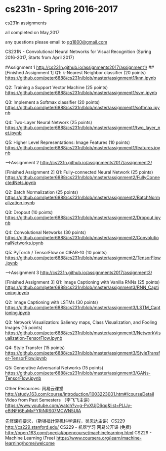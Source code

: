# cs231n - Spring 2016-2017
cs231n assignments

all completed on May,2017

any questions please email to qq1800@gmail.com

CS231N - Convolutional Neural Networks for Visual Recognition (Spring 2016-2017, Starts from April 2017）

#Assignment 1
http://cs231n.github.io/assignments2017/assignment1/
##[Finished Assignment 1]
Q1: k-Nearest Neighbor classifier (20 points)  
https://github.com/peter6888/cs231n/blob/master/assignment1/knn.ipynb

Q2: Training a Support Vector Machine (25 points) 
https://github.com/peter6888/cs231n/blob/master/assignment1/svm.ipynb

Q3: Implement a Softmax classifier (20 points)
https://github.com/peter6888/cs231n/blob/master/assignment1/softmax.ipynb

Q4: Two-Layer Neural Network (25 points)
https://github.com/peter6888/cs231n/blob/master/assignment1/two_layer_net.ipynb

Q5: Higher Level Representations: Image Features (10 points)
https://github.com/peter6888/cs231n/blob/master/assignment1/features.ipynb



—>Assignment 2
http://cs231n.github.io/assignments2017/assignment2/

[Finished Assignment 2]
Q1: Fully-connected Neural Network (25 points)
https://github.com/peter6888/cs231n/blob/master/assignment2/FullyConnectedNets.ipynb

Q2: Batch Normalization (25 points)
https://github.com/peter6888/cs231n/blob/master/assignment2/BatchNormalization.ipynb

Q3: Dropout (10 points)
https://github.com/peter6888/cs231n/blob/master/assignment2/Dropout.ipynb

Q4: Convolutional Networks (30 points)
https://github.com/peter6888/cs231n/blob/master/assignment2/ConvolutionalNetworks.ipynb

Q5: PyTorch / TensorFlow on CIFAR-10 (10 points)
https://github.com/peter6888/cs231n/blob/master/assignment2/TensorFlow.ipynb



—>Assignment 3
http://cs231n.github.io/assignments2017/assignment3/

[Finished Assignment 3]
Q1: Image Captioning with Vanilla RNNs (25 points)
https://github.com/peter6888/cs231n/blob/master/assignment3/RNN_Captioning.ipynb

Q2: Image Captioning with LSTMs (30 points)
https://github.com/peter6888/cs231n/blob/master/assignment3/LSTM_Captioning.ipynb

Q3: Network Visualization: Saliency maps, Class Visualization, and Fooling Images (15 points)
https://github.com/peter6888/cs231n/blob/master/assignment3/NetworkVisualization-TensorFlow.ipynb

Q4: Style Transfer (15 points)
https://github.com/peter6888/cs231n/blob/master/assignment3/StyleTransfer-TensorFlow.ipynb

Q5: Generative Adversarial Networks (15 points)
https://github.com/peter6888/cs231n/blob/master/assignment3/GANs-TensorFlow.ipynb
	



Other Resources: 
网易云课堂 http://study.163.com/course/introduction/1003223001.htm#/courseDetail 
Video from Past Semesters （李飞飞主讲）
https://www.youtube.com/watch?v=g-PvXUjD6qg&list=PLlJy-eBtNFt6EuMxFYRiNRS07MCWN5UIA

先修课程要求，（斯坦福计算机科学课程，吴恩达主讲）CS229 http://cs229.stanford.edu/
CS229 - 机器学习
网易公开课 (免费)
http://open.163.com/special/opencourse/machinelearning.html
CS229 - Machine Learning (Free)
https://www.coursera.org/learn/machine-learning/home/welcome


